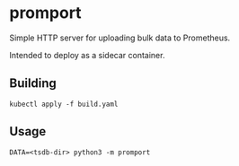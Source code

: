 # promport

Simple HTTP server for uploading bulk data to Prometheus.

Intended to deploy as a sidecar container.

## Building

```
kubectl apply -f build.yaml
```

## Usage

```
DATA=<tsdb-dir> python3 -m promport
```
